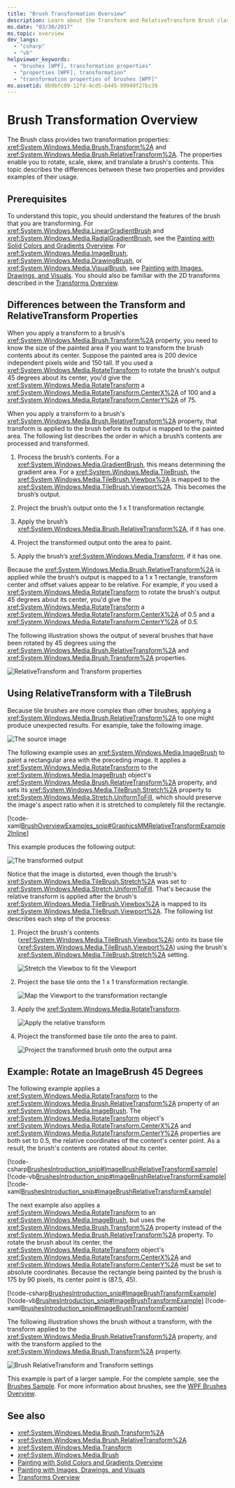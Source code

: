 ```yaml
---
title: "Brush Transformation Overview"
description: Learn about the Transform and RelativeTransform Brush class transformation properties enabling you to rotate, scale, skew, and translate a brush's contents.
ms.date: "03/30/2017"
ms.topic: overview
dev_langs: 
  - "csharp"
  - "vb"
helpviewer_keywords: 
  - "brushes [WPF], transformation properties"
  - "properties [WPF], transformation"
  - "transformation properties of brushes [WPF]"
ms.assetid: 8b9bfc09-12fd-4cd5-b445-99949f27bc39
---
```

# Brush Transformation Overview

The Brush class provides two transformation properties: <xref:System.Windows.Media.Brush.Transform%2A> and <xref:System.Windows.Media.Brush.RelativeTransform%2A>. The properties enable you to rotate, scale, skew, and translate a brush's contents. This topic describes the differences between these two properties and provides examples of their usage.  
  
<a name="prerequisites"></a>

## Prerequisites  

 To understand this topic, you should understand the features of the brush that you are transforming. For <xref:System.Windows.Media.LinearGradientBrush> and <xref:System.Windows.Media.RadialGradientBrush>, see the [Painting with Solid Colors and Gradients Overview](painting-with-solid-colors-and-gradients-overview.md). For <xref:System.Windows.Media.ImageBrush>, <xref:System.Windows.Media.DrawingBrush>, or <xref:System.Windows.Media.VisualBrush>, see  [Painting with Images, Drawings, and Visuals](painting-with-images-drawings-and-visuals.md). You should also be familiar with the 2D transforms described in the  [Transforms Overview](transforms-overview.md).  
  
<a name="transformversusrelativetransform"></a>

## Differences between the Transform and RelativeTransform Properties  

 When you apply a transform to a brush's <xref:System.Windows.Media.Brush.Transform%2A> property, you need to know the size of the painted area if you want to transform the brush contents about its center. Suppose the painted area is 200 device independent pixels wide and 150 tall.  If you used a <xref:System.Windows.Media.RotateTransform> to rotate the brush's output 45 degrees about its center, you'd give the <xref:System.Windows.Media.RotateTransform> a <xref:System.Windows.Media.RotateTransform.CenterX%2A> of 100 and a <xref:System.Windows.Media.RotateTransform.CenterY%2A> of 75.  
  
 When you apply a transform to a brush's <xref:System.Windows.Media.Brush.RelativeTransform%2A> property, that transform is applied to the brush before its output is mapped to the painted area. The following list describes the order in which a brush’s contents are processed and transformed.  
  
1. Process the brush’s contents. For a <xref:System.Windows.Media.GradientBrush>, this means determining the gradient area. For a <xref:System.Windows.Media.TileBrush>, the <xref:System.Windows.Media.TileBrush.Viewbox%2A> is mapped to the <xref:System.Windows.Media.TileBrush.Viewport%2A>. This becomes the brush’s output.  
  
2. Project the brush’s output onto the 1 x 1 transformation rectangle.  
  
3. Apply the brush’s <xref:System.Windows.Media.Brush.RelativeTransform%2A>, if it has one.  
  
4. Project the transformed output onto the area to paint.  
  
5. Apply the brush’s <xref:System.Windows.Media.Transform>, if it has one.  
  
 Because the <xref:System.Windows.Media.Brush.RelativeTransform%2A> is applied while the brush’s output is mapped to a 1 x 1 rectangle, transform center and offset values appear to be relative. For example, if you used a <xref:System.Windows.Media.RotateTransform> to rotate the brush's output 45 degrees about its center, you'd give the <xref:System.Windows.Media.RotateTransform> a <xref:System.Windows.Media.RotateTransform.CenterX%2A> of 0.5 and a <xref:System.Windows.Media.RotateTransform.CenterY%2A> of 0.5.  
  
 The following illustration shows the output of several brushes that have been rotated by 45 degrees using the <xref:System.Windows.Media.Brush.RelativeTransform%2A> and <xref:System.Windows.Media.Brush.Transform%2A> properties.  
  
 ![RelativeTransform and Transform properties](./media/graphicsmm-brushrelativetransform-transform-small.png "graphicsmm_brushrelativetransform_transform_small")  
  
<a name="relativetransformandtilebrush"></a>

## Using RelativeTransform with a TileBrush  

 Because tile brushes are more complex than other brushes, applying a <xref:System.Windows.Media.Brush.RelativeTransform%2A> to one might produce unexpected results. For example, take the following image.  
  
 ![The source image](./media/graphicsmm-reltransform-1-original-image.jpg "graphicsmm_reltransform_1_original_image")  
  
 The following example uses an <xref:System.Windows.Media.ImageBrush> to paint a rectangular area with the preceding image. It applies a <xref:System.Windows.Media.RotateTransform> to the <xref:System.Windows.Media.ImageBrush> object's <xref:System.Windows.Media.Brush.RelativeTransform%2A> property, and sets its <xref:System.Windows.Media.TileBrush.Stretch%2A> property to <xref:System.Windows.Media.Stretch.UniformToFill>, which should preserve the image's aspect ratio when it is stretched to completely fill the rectangle.  
  
 [!code-xaml[BrushOverviewExamples_snip#GraphicsMMRelativeTransformExample2Inline](~/samples/snippets/xaml/VS_Snippets_Wpf/BrushOverviewExamples_snip/XAML/RelativeTransformIllustration.xaml#graphicsmmrelativetransformexample2inline)]  
  
 This example produces the following output:  
  
 ![The transformed output](./media/graphicsmm-reltransform-6-output.png "graphicsmm_reltransform_6_output")  
  
 Notice that the image is distorted, even though the brush's <xref:System.Windows.Media.TileBrush.Stretch%2A> was set to <xref:System.Windows.Media.Stretch.UniformToFill>. That's because the relative transform is applied after the brush's <xref:System.Windows.Media.TileBrush.Viewbox%2A> is mapped to its <xref:System.Windows.Media.TileBrush.Viewport%2A>. The following list describes each step of the process:  
  
1. Project the brush's contents (<xref:System.Windows.Media.TileBrush.Viewbox%2A>) onto its base tile (<xref:System.Windows.Media.TileBrush.Viewport%2A>) using the brush's <xref:System.Windows.Media.TileBrush.Stretch%2A> setting.  
  
     ![Stretch the Viewbox to fit the Viewport](./media/graphicsmm-reltransform-2-viewbox-to-viewport.png "graphicsmm_reltransform_2_viewbox_to_viewport")  
  
2. Project the base tile onto the 1 x 1 transformation rectangle.  
  
     ![Map the Viewport to the transformation rectangle](./media/graphicsmm-reltransform-3-output-to-transform.png "graphicsmm_reltransform_3_output_to_transform")  
  
3. Apply the <xref:System.Windows.Media.RotateTransform>.  
  
     ![Apply the relative transform](./media/graphicsmm-reltransform-4-transform-rotate.png "graphicsmm_reltransform_4_transform_rotate")  
  
4. Project the transformed base tile onto the area to paint.  
  
     ![Project the transformed brush onto the output area](./media/graphicsmm-reltransform-5-transform-to-output.png "graphicsmm_reltransform_5_transform_to_output")  
  
<a name="rotateexample"></a>

## Example: Rotate an ImageBrush 45 Degrees  

 The following example applies a <xref:System.Windows.Media.RotateTransform> to the <xref:System.Windows.Media.Brush.RelativeTransform%2A> property of an <xref:System.Windows.Media.ImageBrush>. The <xref:System.Windows.Media.RotateTransform> object's <xref:System.Windows.Media.RotateTransform.CenterX%2A> and <xref:System.Windows.Media.RotateTransform.CenterY%2A> properties are both set to 0.5, the relative coordinates of the content's center point. As a result, the brush's contents are rotated about its center.  
  
 [!code-csharp[BrushesIntroduction_snip#ImageBrushRelativeTransformExample](~/samples/snippets/csharp/VS_Snippets_Wpf/BrushesIntroduction_snip/CSharp/BrushTransformExample.cs#imagebrushrelativetransformexample)]
 [!code-vb[BrushesIntroduction_snip#ImageBrushRelativeTransformExample](~/samples/snippets/visualbasic/VS_Snippets_Wpf/BrushesIntroduction_snip/visualbasic/brushtransformexample.vb#imagebrushrelativetransformexample)]
 [!code-xaml[BrushesIntroduction_snip#ImageBrushRelativeTransformExample](~/samples/snippets/xaml/VS_Snippets_Wpf/BrushesIntroduction_snip/XAML/BrushTransformExample.xaml#imagebrushrelativetransformexample)]  
  
 The next example also applies a <xref:System.Windows.Media.RotateTransform> to an <xref:System.Windows.Media.ImageBrush>, but uses the <xref:System.Windows.Media.Brush.Transform%2A> property instead of the <xref:System.Windows.Media.Brush.RelativeTransform%2A> property. To rotate the brush about its center, the <xref:System.Windows.Media.RotateTransform> object's <xref:System.Windows.Media.RotateTransform.CenterX%2A> and <xref:System.Windows.Media.RotateTransform.CenterY%2A> must be set to absolute coordinates. Because the rectangle being painted by the brush is 175 by 90 pixels, its center point is (87.5, 45).  
  
 [!code-csharp[BrushesIntroduction_snip#ImageBrushTransformExample](~/samples/snippets/csharp/VS_Snippets_Wpf/BrushesIntroduction_snip/CSharp/BrushTransformExample.cs#imagebrushtransformexample)]
 [!code-vb[BrushesIntroduction_snip#ImageBrushTransformExample](~/samples/snippets/visualbasic/VS_Snippets_Wpf/BrushesIntroduction_snip/visualbasic/brushtransformexample.vb#imagebrushtransformexample)]
 [!code-xaml[BrushesIntroduction_snip#ImageBrushTransformExample](~/samples/snippets/xaml/VS_Snippets_Wpf/BrushesIntroduction_snip/XAML/BrushTransformExample.xaml#imagebrushtransformexample)]  
  
 The following illustration shows the brush without a transform, with the transform applied to the <xref:System.Windows.Media.Brush.RelativeTransform%2A> property, and with the transform applied to the <xref:System.Windows.Media.Brush.Transform%2A> property.  
  
 ![Brush RelativeTransform and Transform settings](./media/wcpsdk-graphicsmm-transformandrelativetransform.png "wcpsdk_graphicsmm_transformandrelativetransform")  
  
 This example is part of a larger sample. For the complete sample, see the [Brushes Sample](https://github.com/Microsoft/WPF-Samples/tree/master/Graphics/Brushes). For more information about brushes, see the  [WPF Brushes Overview](wpf-brushes-overview.md).  
  
## See also

- <xref:System.Windows.Media.Brush.Transform%2A>
- <xref:System.Windows.Media.Brush.RelativeTransform%2A>
- <xref:System.Windows.Media.Transform>
- <xref:System.Windows.Media.Brush>
- [Painting with Solid Colors and Gradients Overview](painting-with-solid-colors-and-gradients-overview.md)
- [Painting with Images, Drawings, and Visuals](painting-with-images-drawings-and-visuals.md)
- [Transforms Overview](transforms-overview.md)
